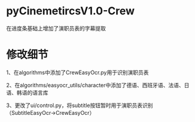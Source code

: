 # pyCinemetircsV1.0-Crew
在进度条基础上增加了演职员表的字幕提取

# 修改细节
1、在algorithms中添加了CrewEasyOcr.py用于识别演职员表

2、在algorithms/easyocr_utils/character中添加了德语、西班牙语、法语、日语、韩语的语言库

3、更改了ui/control.py，将subtitle按钮暂时用于演职员表识别（SubtitleEasyOcr->CrewEasyOcr）
